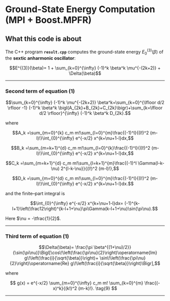 # Ground-State Energy Computation (MPI + Boost.MPFR)

## What this code is about

The C++ program **`result.cpp`** computes the ground-state energy $E^{(3)}_0(\beta)$ of the **sextic anharmonic oscillator**:

$$E^{(3)}(\beta)= 1 + \sum_{k=0}^{\infty} (-1)^k \beta^k \mu^{-(2k+2)} + \Delta(\beta)$$

---

### Second term of equation (1)

$$\sum_{k=0}^{\infty} (-1)^k \mu^{-(2k+2)} \beta^k=\sum_{k=0}^{\lfloor d/2 \rfloor -1} (-1)^k \beta^k \bigl(A_{2k}+B_{2k}+C_{2k}\bigr)+\sum_{k=\lfloor d/2 \rfloor}^{\infty} (-1)^k \beta^k D_{2k}.$$

where

$$A_k =\sum_{m=0}^{k} c_m m!\sum_{l=0}^{m}\frac{(-1)^l}{(l!)^2 (m-l)!}\int_{0}^{\infty} e^{-x/2} x^{k+\nu+1-l}dx,$$

$$B_k =\sum_{m=k+1}^{d} c_m m!\sum_{l=0}^{k}\frac{(-1)^l}{(l!)^2 (m-l)!}\int_{0}^{\infty} e^{-x/2} x^{k+\nu+1-l}dx,$$

$$C_k =\sum_{m=k+1}^{d} c_m m!\sum_{l=k+1}^{m}\frac{(-1)^l \Gamma(l-k-\nu) 2^{l-k-\nu}}{(l!)^2 (m-l)!},$$

$$D_k =\sum_{m=0}^{d} c_m m!\sum_{l=0}^{m}\frac{(-1)^l}{(l!)^2 (m-l)!}\int_{0}^{\infty} e^{-x/2} x^{k+\nu+1-l}dx.$$

and the finite–part integral is

$$\int_{0}^{\infty} e^{-x/2} x^{k+\nu+1-l}dx= (-1)^{k-l+1}\left(\frac12\right)^{k-l+1+\nu}\pi\Gamma(k-l+1+\nu)\sin(\pi\nu).$$

Here $\nu = -\tfrac{1}{2}$.

---

### Third term of equation (1)

$$\Delta(\beta)= \frac{\pi \beta^{(1+\nu)/2}}{\sin(\pi\nu)}\Bigl[\cos\!\left(\frac{\pi\nu}{2}\right)\operatorname{Im} g\!\left(\frac{i}{\sqrt{\beta}}\right)+ \sin\!\left(\frac{\pi\nu}{2}\right)\operatorname{Re} g\!\left(\frac{i}{\sqrt{\beta}}\right)\Bigr],$$

where

$$
g(x)
= e^{-x/2}
  \sum_{m=0}^{\infty} c_m m!
  \sum_{k=0}^{m}
    \frac{(-x)^k}{(k!)^2 (m-k)!}.
\tag{9}
$$

---

